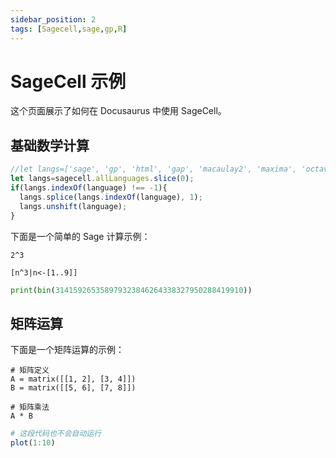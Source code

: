 ```yaml
---
sidebar_position: 2
tags: [Sagecell,sage,gp,R]
---
```


# SageCell 示例

这个页面展示了如何在 Docusaurus 中使用 SageCell。

## 基础数学计算

```js
//let langs=['sage', 'gp', 'html', 'gap', 'macaulay2', 'maxima', 'octave', 'python', 'r', 'singular'];
let langs=sagecell.allLanguages.slice(0);
if(langs.indexOf(language) !== -1){
  langs.splice(langs.indexOf(language), 1);
  langs.unshift(language);
}
```

下面是一个简单的 Sage 计算示例：
```sage
2^3
```

```gp
[n^3|n<-[1..9]]
```

```python {autoeval=false}
print(bin(314159265358979323846264338327950288419910)) 
```

## 矩阵运算

下面是一个矩阵运算的示例：

```sage
# 矩阵定义
A = matrix([[1, 2], [3, 4]])
B = matrix([[5, 6], [7, 8]])

# 矩阵乘法
A * B

```

```r {autoeval=0}
# 这段代码也不会自动运行
plot(1:10)
```